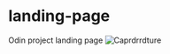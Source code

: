 # landing-page
Odin project landing page
![Caprdrrdture](https://user-images.githubusercontent.com/88045655/192951665-cd62a431-aa6c-4cac-bb4a-e37d9291d461.JPG)
